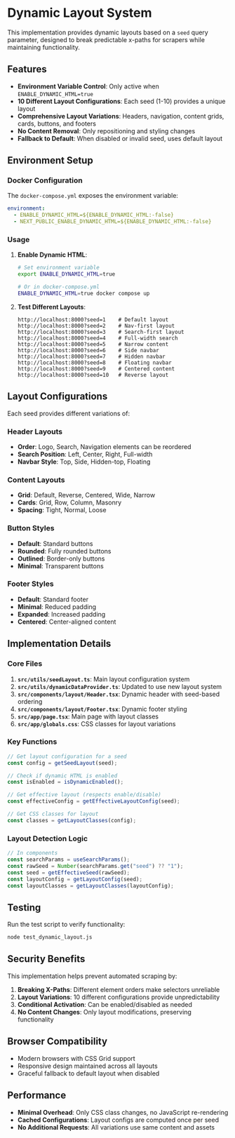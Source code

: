 # Dynamic Layout System

This implementation provides dynamic layouts based on a `seed` query parameter, designed to break predictable x-paths for scrapers while maintaining functionality.

## Features

- **Environment Variable Control**: Only active when `ENABLE_DYNAMIC_HTML=true`
- **10 Different Layout Configurations**: Each seed (1-10) provides a unique layout
- **Comprehensive Layout Variations**: Headers, navigation, content grids, cards, buttons, and footers
- **No Content Removal**: Only repositioning and styling changes
- **Fallback to Default**: When disabled or invalid seed, uses default layout

## Environment Setup

### Docker Configuration

The `docker-compose.yml` exposes the environment variable:

```yaml
environment:
  - ENABLE_DYNAMIC_HTML=${ENABLE_DYNAMIC_HTML:-false}
  - NEXT_PUBLIC_ENABLE_DYNAMIC_HTML=${ENABLE_DYNAMIC_HTML:-false}
```

### Usage

1. **Enable Dynamic HTML**:
   ```bash
   # Set environment variable
   export ENABLE_DYNAMIC_HTML=true
   
   # Or in docker-compose.yml
   ENABLE_DYNAMIC_HTML=true docker compose up
   ```

2. **Test Different Layouts**:
   ```
   http://localhost:8000?seed=1    # Default layout
   http://localhost:8000?seed=2    # Nav-first layout
   http://localhost:8000?seed=3    # Search-first layout
   http://localhost:8000?seed=4    # Full-width search
   http://localhost:8000?seed=5    # Narrow content
   http://localhost:8000?seed=6    # Side navbar
   http://localhost:8000?seed=7    # Hidden navbar
   http://localhost:8000?seed=8    # Floating navbar
   http://localhost:8000?seed=9    # Centered content
   http://localhost:8000?seed=10   # Reverse layout
   ```

## Layout Configurations

Each seed provides different variations of:

### Header Layouts
- **Order**: Logo, Search, Navigation elements can be reordered
- **Search Position**: Left, Center, Right, Full-width
- **Navbar Style**: Top, Side, Hidden-top, Floating

### Content Layouts
- **Grid**: Default, Reverse, Centered, Wide, Narrow
- **Cards**: Grid, Row, Column, Masonry
- **Spacing**: Tight, Normal, Loose

### Button Styles
- **Default**: Standard buttons
- **Rounded**: Fully rounded buttons
- **Outlined**: Border-only buttons
- **Minimal**: Transparent buttons

### Footer Styles
- **Default**: Standard footer
- **Minimal**: Reduced padding
- **Expanded**: Increased padding
- **Centered**: Center-aligned content

## Implementation Details

### Core Files

1. **`src/utils/seedLayout.ts`**: Main layout configuration system
2. **`src/utils/dynamicDataProvider.ts`**: Updated to use new layout system
3. **`src/components/layout/Header.tsx`**: Dynamic header with seed-based ordering
4. **`src/components/layout/Footer.tsx`**: Dynamic footer styling
5. **`src/app/page.tsx`**: Main page with layout classes
6. **`src/app/globals.css`**: CSS classes for layout variations

### Key Functions

```typescript
// Get layout configuration for a seed
const config = getSeedLayout(seed);

// Check if dynamic HTML is enabled
const isEnabled = isDynamicEnabled();

// Get effective layout (respects enable/disable)
const effectiveConfig = getEffectiveLayoutConfig(seed);

// Get CSS classes for layout
const classes = getLayoutClasses(config);
```

### Layout Detection Logic

```typescript
// In components
const searchParams = useSearchParams();
const rawSeed = Number(searchParams.get("seed") ?? "1");
const seed = getEffectiveSeed(rawSeed);
const layoutConfig = getLayoutConfig(seed);
const layoutClasses = getLayoutClasses(layoutConfig);
```

## Testing

Run the test script to verify functionality:

```bash
node test_dynamic_layout.js
```

## Security Benefits

This implementation helps prevent automated scraping by:

1. **Breaking X-Paths**: Different element orders make selectors unreliable
2. **Layout Variations**: 10 different configurations provide unpredictability
3. **Conditional Activation**: Can be enabled/disabled as needed
4. **No Content Changes**: Only layout modifications, preserving functionality

## Browser Compatibility

- Modern browsers with CSS Grid support
- Responsive design maintained across all layouts
- Graceful fallback to default layout when disabled

## Performance

- **Minimal Overhead**: Only CSS class changes, no JavaScript re-rendering
- **Cached Configurations**: Layout configs are computed once per seed
- **No Additional Requests**: All variations use same content and assets
